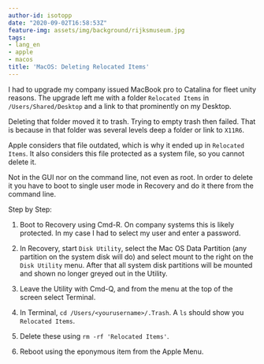 ```yaml
---
author-id: isotopp
date: "2020-09-02T16:58:53Z"
feature-img: assets/img/background/rijksmuseum.jpg
tags:
- lang_en
- apple
- macos
title: 'MacOS: Deleting Relocated Items'
---
```

I had to upgrade my company issued MacBook pro to Catalina for fleet unity reasons. The upgrade left me with a folder `Relocated Items` in `/Users/Shared/Desktop` and a link to that prominently on my Desktop.

Deleting that folder moved it to trash. Trying to empty trash then failed. That is because in that folder was several levels deep a folder or link to `X11R6`.

Apple considers that file outdated, which is why it ended up in `Relocated Items`. It also considers this file protected as a system file, so you cannot delete it. 

Not in the GUI nor on the command line, not even as root. In order to delete it you have to boot to single user mode in Recovery and do it there from the command line.

Step by Step:

1. Boot to Recovery using Cmd-R. On company systems this is likely protected. In my case I had to select my user and enter a password.

2. In Recovery, start `Disk Utility`, select the Mac OS Data Partition (any partition on the system disk will do) and select mount to the right on the `Disk Utility` menu. After that all system disk partitions will be mounted and shown no longer greyed out in the Utility.

3. Leave the Utility with Cmd-Q, and from the menu at the top of the screen select Terminal.

4. In Terminal, `cd /Users/<yourusername>/.Trash`. A `ls` should show you `Relocated Items`.

5. Delete these using `rm -rf 'Relocated Items'`.

6. Reboot using the eponymous item from the Apple Menu.

